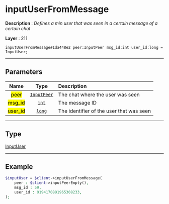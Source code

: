 # inputUserFromMessage

**Description** : *Defines a min user that was seen in a certain message of a certain chat*

**Layer** : 211

```tl
inputUserFromMessage#1da448e2 peer:InputPeer msg_id:int user_id:long = InputUser;
```

---

## Parameters

| Name | Type | Description |
| :---: | :---: | :--- |
| <mark>peer</mark> | [`InputPeer`](type/InputPeer) | The chat where the user was seen |
| <mark>msg_id</mark> | [`int`](type/int) | The message ID |
| <mark>user_id</mark> | [`long`](type/long) | The identifier of the user that was seen |

---

## Type

[InputUser](type/InputUser)

---

## Example

```php
$inputUser = $client->inputUserFromMessage(
	peer : $client->inputPeerEmpty(),
	msg_id : 59,
	user_id : 9194170891965308233,
);
```